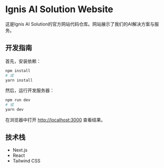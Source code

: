 # Ignis AI Solution Website

这是Ignis AI Solution的官方网站代码仓库。网站展示了我们的AI解决方案与服务。

## 开发指南

首先，安装依赖：

```bash
npm install
# 或
yarn install
```

然后，运行开发服务器：

```bash
npm run dev
# 或
yarn dev
```

在浏览器中打开 [http://localhost:3000](http://localhost:3000) 查看结果。

## 技术栈

- Next.js
- React
- Tailwind CSS 